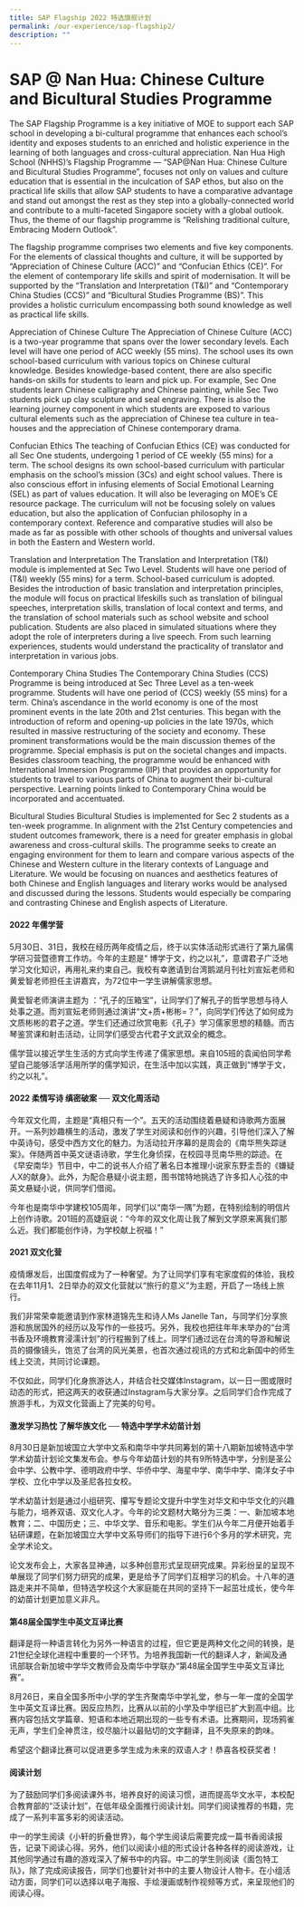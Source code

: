 ```yaml
---
title: SAP Flagship 2022 特选旗舰计划
permalink: /our-experience/sap-flagship2/
description: ""
---
```

# SAP @ Nan Hua: Chinese Culture and Bicultural Studies Programme

The SAP Flagship Programme is a key initiative of MOE to support each SAP school in developing a bi-cultural programme that enhances each school’s identity and exposes students to an enriched and holistic experience in the learning of both languages and cross-cultural appreciation. Nan Hua High School (NHHS)’s Flagship Programme — “SAP@Nan Hua: Chinese Culture and Bicultural Studies Programme”, focuses not only on values and culture education that is essential in the inculcation of SAP ethos, but also on the practical life skills that allow SAP students to have a comparative advantage and stand out amongst the rest as they step into a globally-connected world and contribute to a multi-faceted Singapore society with a global outlook. Thus, the theme of our flagship programme is “Relishing traditional culture, Embracing Modern Outlook”.

The flagship programme comprises two elements and five key components. For the elements of classical thoughts and culture, it will be supported by “Appreciation of Chinese Culture (ACC)” and “Confucian Ethics (CE)”. For the element of contemporary life skills and spirit of modernisation. It will be supported by the “Translation and Interpretation (T&I)” and “Contemporary China Studies (CCS)” and “Bicultural Studies Programme (BS)”. This provides a holistic curriculum encompassing both sound knowledge as well as practical life skills.

Appreciation of Chinese Culture The Appreciation of Chinese Culture (ACC) is a two-year programme that spans over the lower secondary levels. Each level will have one period of ACC weekly (55 mins). The school uses its own school-based curriculum with various topics on Chinese cultural knowledge. Besides knowledge-based content, there are also specific hands-on skills for students to learn and pick up. For example, Sec One students learn Chinese calligraphy and Chinese painting, while Sec Two students pick up clay sculpture and seal engraving. There is also the learning journey component in which students are exposed to various cultural elements such as the appreciation of Chinese tea culture in tea-houses and the appreciation of Chinese contemporary drama.

Confucian Ethics The teaching of Confucian Ethics (CE) was conducted for all Sec One students, undergoing 1 period of CE weekly (55 mins) for a term. The school designs its own school-based curriculum with particular emphasis on the school’s mission (3Cs) and eight school values. There is also conscious effort in infusing elements of Social Emotional Learning (SEL) as part of values education. It will also be leveraging on MOE’s CE resource package. The curriculum will not be focusing solely on values education, but also the application of Confucian philosophy in a contemporary context. Reference and comparative studies will also be made as far as possible with other schools of thoughts and universal values in both the Eastern and Western world.

Translation and Interpretation The Translation and Interpretation (T&I) module is implemented at Sec Two Level. Students will have one period of (T&I) weekly (55 mins) for a term. School-based curriculum is adopted. Besides the introduction of basic translation and interpretation principles, the module will focus on practical lifeskills such as translation of bilingual speeches, interpretation skills, translation of local context and terms, and the translation of school materials such as school website and school publication. Students are also placed in simulated situations where they adopt the role of interpreters during a live speech. From such learning experiences, students would understand the practicality of translator and interpretation in various jobs.

Contemporary China Studies The Contemporary China Studies (CCS) Programme is being introduced at Sec Three Level as a ten-week programme. Students will have one period of (CCS) weekly (55 mins) for a term. China’s ascendance in the world economy is one of the most prominent events in the late 20th and 21st centuries. This began with the introduction of reform and opening-up policies in the late 1970s, which resulted in massive restructuring of the society and economy. These prominent transformations would be the main discussion themes of the programme. Special emphasis is put on the societal changes and impacts. Besides classroom teaching, the programme would be enhanced with International Immersion Programme (IIP) that provides an opportunity for students to travel to various parts of China to augment their bi-cultural perspective. Learning points linked to Contemporary China would be incorporated and accentuated.

Bicultural Studies Bicultural Studies is implemented for Sec 2 students as a ten-week programme. In alignment with the 21st Century competencies and student outcomes framework, there is a need for greater emphasis in global awareness and cross-cultural skills. The programme seeks to create an engaging environment for them to learn and compare various aspects of the Chinese and Western culture in the literary contexts of Language and Literature. We would be focusing on nuances and aesthetics features of both Chinese and English languages and literary works would be analysed and discussed during the lessons. Students would especially be comparing and contrasting Chinese and English aspects of Literature.

#### 2022 年儒学营

5月30日、31日，我校在经历两年疫情之后，终于以实体活动形式进行了第九届儒学研习营暨德育工作坊。今年的主题是“ 博学于文，约之以礼”，意谓君子广泛地学习文化知识，再用礼来约束自己。我校有幸邀请到台湾鹅湖月刊社刘宣妘老师和黄爱智老师担任主讲嘉宾，为72位中一学生讲解儒家思想。

黄爱智老师演讲主题为 ：“孔子的压箱宝”，让同学们了解孔子的哲学思想与待人处事之道。而刘宣妘老师则通过演讲“文+质+彬彬\=？”，向同学们传达了如何成为文质彬彬的君子之道。学生们还通过欣赏电影《孔子》学习儒家思想的精髓。而古琴鉴赏课和射击活动，让同学们感受古代君子文武双全的概念。

儒学营以接近学生生活的方式向学生传递了儒家思想。来自105班的袁闻伯同学希望自己能够活学活用所学的儒学知识，在生活中加以实践，真正做到“博学于文，约之以礼”。


#### 2022 柔情写诗 缜密破案 ── 双文化周活动

今年双文化周，主题是“真相只有一个”。五天的活动围绕着悬疑和诗歌两方面展开。一系列妙趣横生的活动，激发了学生对阅读和创作的兴趣，引导他们深入了解中英诗句，感受中西方文化的魅力。为活动拉开序幕的是周会的《南华熊失踪谜案》。伴随两首中英文谜语诗歌，学生化身侦探，在校园寻觅南华熊的踪迹。在《早安南华》节目中，中二的说书人介绍了著名日本推理小说家东野圭吾的《嫌疑人X的献身》。此外，为配合悬疑小说主题，图书馆特地挑选了许多扣人心弦的中英文悬疑小说，供同学们借阅。

今年也是南华中学建校105周年，同学们以“南华一隅”为题，在特别绘制的明信片上创作诗歌。201班的高婕庭说：“今年的双文化周让我了解到文学原来离我们那么近。我们都能创作诗，为学校献上祝福！”

#### 2021 双文化营

疫情爆发后，出国度假成为了一种奢望。为了让同学们享有宅家度假的体验，我校在去年11月1、2日举办的双文化营就以“旅行的意义”为主题，开启了一场线上旅行。

我们非常荣幸能邀请到作家林道锦先生和诗人Ms Janelle Tan，与同学们分享旅游和旅居国外的经历以及写作的一些技巧。另外，我校也把往年年末举办的“台湾书香及环境教育浸濡计划”的行程搬到了线上。同学们通过远在台湾的导游和解说员的摄像镜头，饱览了台湾的风光美景，也首次通过视讯的方式和北新国中的师生线上交流，共同讨论课题。

不仅如此，同学们化身旅游达人，并结合社交媒体Instagram，以一日一图或限时动态的形式，把这两天的收获通过Instagram与大家分享。之后同学们合作完成了旅游手札，为双文化营画上了完美的句号。

#### 激发学习热忱 了解华族文化 ──  特选中学学术幼苗计划

8月30日是新加坡国立大学中文系和南华中学共同筹划的第十八期新加坡特选中学学术幼苗计划论文集发布会。参与今年幼苗计划的共有9所特选中学，分别是圣公会中学、公教中学、德明政府中学、华侨中学、海星中学、南华中学、南洋女子中学校、立化中学以及圣尼各拉女校。

学术幼苗计划是通过小组研究、攥写专题论文提升中学生对华文和中华文化的兴趣与能力，培养双语、双文化人才。今年的论文题材大略分为三类：一、新加坡本地教育；二、中国历史；三、中华文学、音乐和电影。学生们从今年二月便开始着手钻研课题，在新加坡国立大学中文系导师们的指导下进行6个多月的学术研究，完全学术论文。

论文发布会上，大家各显神通，以多种创意形式呈现研究成果。异彩纷呈的呈现不单展现了同学们努力研究的成果，更是给予了同学们互相学习的机会。十八年的道路走来并不简单，但特选学校这个大家庭能在共同的坚持下一起茁壮成长，使今年的幼苗计划更加意义非凡。

#### 第48届全国学生中英文互译比赛

翻译是将一种语言转化为另外一种语言的过程，但它更是两种文化之间的转换，是21世纪全球化进程中重要的一个环节。为培养我国新一代的翻译人才，新闻及通讯部联合新加坡中学华文教师会及南华中学联办“第48届全国学生中英文互译比赛”。

8月26日，来自全国多所中小学的学生齐聚南华中学礼堂，参与一年一度的全国学生中英文互译比赛。因反应热烈，比赛从以前的小学及中学组已扩大到高中组。比赛内容包括文学篇章、短语和本地近期出现的一些专有术语。比赛期间，现场鸦雀无声，学生们全神贯注，绞尽脑汁以最贴切的文字翻译，且不失原来的韵味。

希望这个翻译比赛可以促进更多学生成为未来的双语人才！恭喜各校获奖者！

#### 阅读计划

为了鼓励同学们多阅读课外书，培养良好的阅读习惯，进而提高华文水平，本校配合教育部的“泛读计划”，在低年级全面推行阅读计划。同学们阅读推荐的书籍，完成了一系列丰富多彩的阅读活动。

中一的学生阅读《小轩的折叠世界》，每个学生阅读后需要完成一篇书香阅读报告，记录下阅读心得。另外，他们以阅读小组的形式设计各种各样的阅读游戏，让其他同学通过有趣的游戏深入了解书中的内容。中二的学生则阅读《面包特工队》，除了完成阅读报告，同学们也要针对书中的主要人物设计人物卡。在小组活动方面，同学们可以选择以电子海报、手绘漫画或制作视频等方式，来呈现他们的阅读心得。
